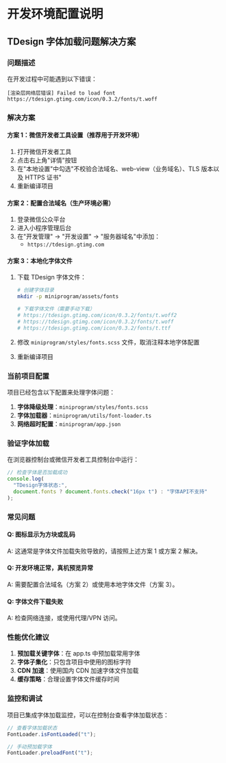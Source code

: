 # 开发环境配置说明

## TDesign 字体加载问题解决方案

### 问题描述

在开发过程中可能遇到以下错误：

```
[渲染层网络层错误] Failed to load font https://tdesign.gtimg.com/icon/0.3.2/fonts/t.woff
```

### 解决方案

#### 方案 1：微信开发者工具设置（推荐用于开发环境）

1. 打开微信开发者工具
2. 点击右上角"详情"按钮
3. 在"本地设置"中勾选"不校验合法域名、web-view（业务域名）、TLS 版本以及 HTTPS 证书"
4. 重新编译项目

#### 方案 2：配置合法域名（生产环境必需）

1. 登录微信公众平台
2. 进入小程序管理后台
3. 在"开发管理" -> "开发设置" -> "服务器域名"中添加：
   - `https://tdesign.gtimg.com`

#### 方案 3：本地化字体文件

1. 下载 TDesign 字体文件：

   ```bash
   # 创建字体目录
   mkdir -p miniprogram/assets/fonts

   # 下载字体文件（需要手动下载）
   # https://tdesign.gtimg.com/icon/0.3.2/fonts/t.woff2
   # https://tdesign.gtimg.com/icon/0.3.2/fonts/t.woff
   # https://tdesign.gtimg.com/icon/0.3.2/fonts/t.ttf
   ```

2. 修改 `miniprogram/styles/fonts.scss` 文件，取消注释本地字体配置

3. 重新编译项目

### 当前项目配置

项目已经包含以下配置来处理字体问题：

1. **字体降级处理**：`miniprogram/styles/fonts.scss`
2. **字体加载器**：`miniprogram/utils/font-loader.ts`
3. **网络超时配置**：`miniprogram/app.json`

### 验证字体加载

在浏览器控制台或微信开发者工具控制台中运行：

```javascript
// 检查字体是否加载成功
console.log(
  "TDesign字体状态:",
  document.fonts ? document.fonts.check("16px t") : "字体API不支持"
);
```

### 常见问题

#### Q: 图标显示为方块或乱码

A: 这通常是字体文件加载失败导致的，请按照上述方案 1 或方案 2 解决。

#### Q: 开发环境正常，真机预览异常

A: 需要配置合法域名（方案 2）或使用本地字体文件（方案 3）。

#### Q: 字体文件下载失败

A: 检查网络连接，或使用代理/VPN 访问。

### 性能优化建议

1. **预加载关键字体**：在 app.ts 中预加载常用字体
2. **字体子集化**：只包含项目中使用的图标字符
3. **CDN 加速**：使用国内 CDN 加速字体文件加载
4. **缓存策略**：合理设置字体文件缓存时间

### 监控和调试

项目已集成字体加载监控，可以在控制台查看字体加载状态：

```javascript
// 查看字体加载状态
FontLoader.isFontLoaded("t");

// 手动预加载字体
FontLoader.preloadFont("t");
```
